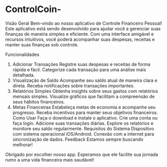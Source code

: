 # ControlCoin-
Visão Geral
Bem-vindo ao nosso aplicativo de Controle Financeiro Pessoal! Este aplicativo está sendo desenvolvido para ajudar você a gerenciar suas finanças de maneira simples e eficiente. Com uma interface amigável e recursos intuitivos, você poderá acompanhar suas despesas, receitas e manter suas finanças sob controle.

Funcionalidades
1. Adicionar Transações
Registre suas despesas e receitas de forma rápida e fácil.
Categorize cada transação para uma análise mais detalhada.
2. Visualização de Saldo
Acompanhe seu saldo atual de maneira clara e direta.
Receba notificações sobre transações importantes.
3. Relatórios Simples
Obtenha insights sobre seus gastos com relatórios mensais simples.
Visualize gráficos que facilitam a compreensão de seus hábitos financeiros.
4. Metas Financeiras
Estabeleça metas de economia e acompanhe seu progresso.
Receba incentivos para manter seus objetivos financeiros.
Como Usar
Faça o download e instale o aplicativo.
Crie uma conta ou faça login.
Adicione suas transações diárias.
Explore os relatórios e monitore seu saldo regularmente.
Requisitos do Sistema
Dispositivo com sistema operacional iOS/Android.
Conexão com a internet para sincronização de dados.
Feedback
Estamos sempre buscando melhorar! 

Obrigado por escolher nosso app. Esperamos que ele facilite sua jornada rumo a uma vida financeira mais saudável!
